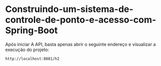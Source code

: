 # Construindo-um-sistema-de-controle-de-ponto-e-acesso-com-Spring-Boot


Após iniciar A API, basta apenas abrir o seguinte endereço e visualizar a execução do projeto:

```
http://localhost:8081/h2
```
